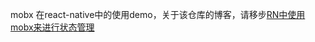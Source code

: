mobx 在react-native中的使用demo，关于该仓库的博客，请移步[RN中使用mobx来进行状态管理](https://cocoon-break.github.io/2017/06/13/RN%E4%B8%AD%E4%BD%BF%E7%94%A8mobx%E6%9D%A5%E8%BF%9B%E8%A1%8C%E7%8A%B6%E6%80%81%E7%AE%A1%E7%90%86/)